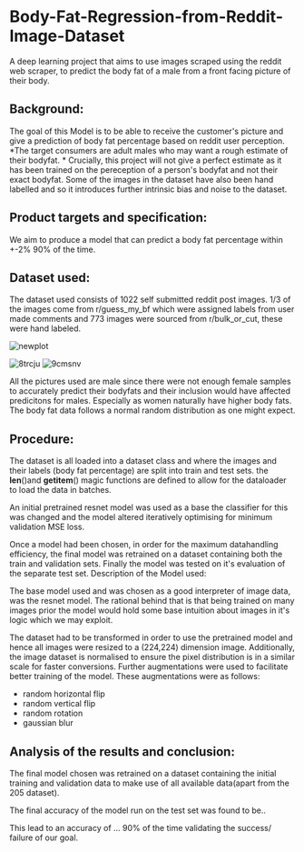 # Body-Fat-Regression-from-Reddit-Image-Dataset
A deep learning project that aims to use images scraped using the reddit web scraper, to predict the body fat of a male from a front facing picture of their body.

## Background:

The goal of this Model is to be able to receive the customer's picture and give a prediction of body fat percentage based on reddit user perception. *The target consumers are adult males who may want a rough estimate of their bodyfat. *
Crucially, this project will not give a perfect estimate as it has been trained on the pereception of a person's bodyfat and not their exact bodyfat. Some of the images in the dataset have also been hand labelled and so it introduces further intrinsic bias and noise to the dataset.

## Product targets and specification:

We aim to produce a model that can predict a body fat percentage within +-2% 90% of the time.

## Dataset used:

The dataset used consists of 1022 self submitted reddit post images. 1/3 of the images come from r/guess_my_bf which were assigned labels from user made comments and 773 images were sourced from r/bulk_or_cut, these were hand labeled.

![newplot](https://user-images.githubusercontent.com/79870177/123670269-eeba0700-d834-11eb-8ee3-547615593435.png)

![8trcju](https://user-images.githubusercontent.com/79870177/123670492-2de85800-d835-11eb-9b12-9f330034a053.jpg)
![9cmsnv](https://user-images.githubusercontent.com/79870177/123670502-317bdf00-d835-11eb-9633-b202281c81a5.jpg)

All the pictures used are male since there were not enough female samples to accurately predict their bodyfats and their inclusion would have affected predicitons for males. Especially as women naturally have higher body fats. The body fat data follows a normal random distribution as one might expect.

## Procedure:

The dataset is all loaded into a dataset class and where the images and their labels (body fat percentage) are split into train and test sets. the __len__()and __getitem__() magic functions are defined to allow for the dataloader to load the data in batches.

An initial pretrained resnet model was used as a base the classifier for this was changed and the model altered iteratively optimising for minimum validation MSE loss.

Once a model had been chosen, in order for the maximum datahandling efficiency, the final model was retrained on a dataset containing both the train and validation sets. Finally the model was tested on it's evaluation of the separate test set.
Description of the Model used:

The base model used and was chosen as a good interpreter of image data, was the resnet model. The rational behind that is that being trained on many images prior the model would hold some base intuition about images in it's logic which we may exploit.

The dataset had to be transformed in order to use the pretrained model and hence all images were resized to a (224,224) dimension image. Additionally, the image dataset is normalised to ensure the pixel distribution is in a similar scale for faster conversions. Further augmentations were used to facilitate better training of the model. These augmentations were as follows:
- random horizontal flip
- random vertical flip
- random rotation
- gaussian blur

## Analysis of the results and conclusion:

The final model chosen was retrained on a dataset containing the initial training and validation data to make use of all available data(apart from the 205 dataset). 

The final accuracy of the model run on the test set was found to be.. 

This lead to an accuracy of ... 90% of the time validating the success/ failure of our goal.
